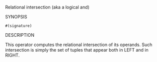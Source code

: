 
Relational intersection (aka a logical and)

SYNOPSIS

    #(signature)

DESCRIPTION

This operator computes the relational intersection of its operands. Such
intersection is simply the set of tuples that appear both in LEFT and in 
RIGHT.

